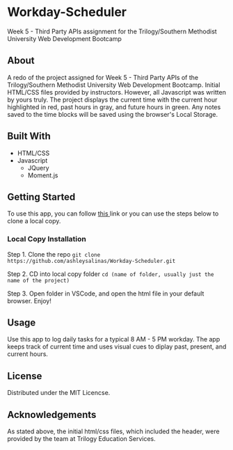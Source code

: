 # Workday-Scheduler
Week 5 - Third Party APIs assignment for the Trilogy/Southern Methodist University Web Development Bootcamp

## About
A redo of the project assigned for Week 5 - Third Party APIs of the Trilogy/Southern Methodist University Web Development Bootcamp. Initial HTML/CSS files provided by instructors. However, all Javascript was written by yours truly. The project displays the current time with the current hour highlighted in red, past hours in gray, and future hours in green. Any notes saved to the time blocks will be saved using the browser's Local Storage.

## Built With
* HTML/CSS
* Javascript 
  * JQuery
  * Moment.js

## Getting Started
To use this app, you can follow <a href="https://ashleysalinas.github.io/Workday-Scheduler/"> this </a> link or you can use the steps below to clone a local copy.

### Local Copy Installation
  Step 1. Clone the repo
  ``` git clone https://github.com/ashleysalinas/Workday-Scheduler.git ```
  
  Step 2. CD into local copy folder 
  ``` cd (name of folder, usually just the name of the project) ```
  
  Step 3. Open folder in VSCode, and open the html file in your default browser. Enjoy!
  
  ## Usage
 Use this app to log daily tasks for a typical 8 AM - 5 PM workday. The app keeps track of current time and uses visual cues to diplay past, present, and current hours.
 
 ## License
 Distributed under the MIT Licencse.
 
 ## Acknowledgements
  As stated above, the initial html/css files, which included the header, were provided by the team at Trilogy Education Services.

